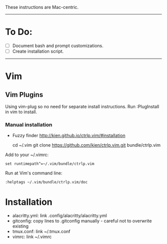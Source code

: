 These instructions are Mac-centric.

----

# To Do:

- [ ] Document bash and prompt customizations.
- [ ] Create installation script.

----

# Vim

## Vim Plugins

Using vim-plug so no need for separate install instructions. Run :PlugInstall in vim to install.

### Manual installation

- Fuzzy finder http://kien.github.io/ctrlp.vim/#installation

    cd ~/.vim
    git clone https://github.com/kien/ctrlp.vim.git bundle/ctrlp.vim

Add to your ~/.vimrc:

    set runtimepath^=~/.vim/bundle/ctrlp.vim

Run at Vim's command line:

    :helptags ~/.vim/bundle/ctrlp.vim/doc

# Installation

- alacritty.yml: link .config/alacritty/alacritty.yml
- gitconfig: copy lines to .gitconfig manually - careful not to overwrite existing
- tmux.conf: link ~/.tmux.conf
- vimrc: link ~/.vimrc

